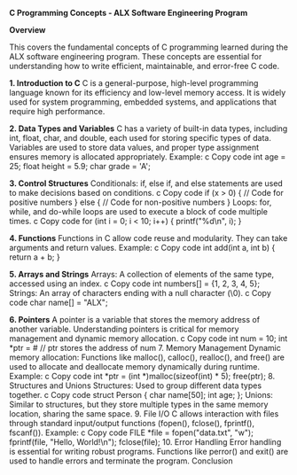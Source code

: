 **C Programming Concepts - ALX Software Engineering Program**

**Overview**

This covers the fundamental concepts of C programming learned during the ALX software engineering program. These concepts are essential for understanding how to write efficient, maintainable, and error-free C code.

**1. Introduction to C**
C is a general-purpose, high-level programming language known for its efficiency and low-level memory access.
It is widely used for system programming, embedded systems, and applications that require high performance.

**2. Data Types and Variables**
C has a variety of built-in data types, including int, float, char, and double, each used for storing specific types of data.
Variables are used to store data values, and proper type assignment ensures memory is allocated appropriately.
Example:
c
Copy code
int age = 25;
float height = 5.9;
char grade = 'A';

**3. Control Structures**
Conditionals: if, else if, and else statements are used to make decisions based on conditions.
c
Copy code
if (x > 0) {
  // Code for positive numbers
} else {
  // Code for non-positive numbers
}
Loops: for, while, and do-while loops are used to execute a block of code multiple times.
c
Copy code
for (int i = 0; i < 10; i++) {
  printf("%d\n", i);
}

**4. Functions**
Functions in C allow code reuse and modularity.
They can take arguments and return values.
Example:
c
Copy code
int add(int a, int b) {
  return a + b;
}

**5. Arrays and Strings**
Arrays: A collection of elements of the same type, accessed using an index.
c
Copy code
int numbers[] = {1, 2, 3, 4, 5};
Strings: An array of characters ending with a null character (\0).
c
Copy code
char name[] = "ALX";

**6. Pointers**
A pointer is a variable that stores the memory address of another variable.
Understanding pointers is critical for memory management and dynamic memory allocation.
c
Copy code
int num = 10;
int *ptr = &num; // ptr stores the address of num
7. Memory Management
Dynamic memory allocation: Functions like malloc(), calloc(), realloc(), and free() are used to allocate and deallocate memory dynamically during runtime.
Example:
c
Copy code
int *ptr = (int *)malloc(sizeof(int) * 5);
free(ptr);
8. Structures and Unions
Structures: Used to group different data types together.
c
Copy code
struct Person {
  char name[50];
  int age;
};
Unions: Similar to structures, but they store multiple types in the same memory location, sharing the same space.
9. File I/O
C allows interaction with files through standard input/output functions (fopen(), fclose(), fprintf(), fscanf()).
Example:
c
Copy code
FILE *file = fopen("data.txt", "w");
fprintf(file, "Hello, World!\n");
fclose(file);
10. Error Handling
Error handling is essential for writing robust programs.
Functions like perror() and exit() are used to handle errors and terminate the program.
Conclusion

